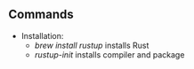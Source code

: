 ## Commands
* Installation:
  * _brew install rustup_ installs Rust
  * _rustup-init_ installs compiler and package